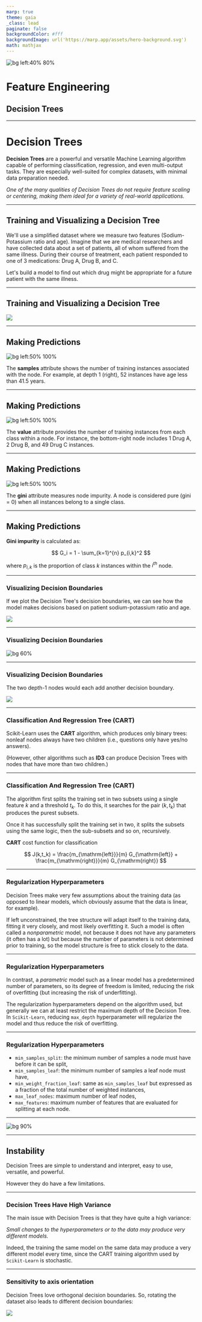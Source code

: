 ```yaml
---
marp: true
theme: gaia
_class: lead
paginate: false
backgroundColor: #fff
backgroundImage: url('https://marp.app/assets/hero-background.svg')
math: mathjax
---
```


![bg left:40% 80%](../logo.png)

# **Feature Engineering**

## Decision Trees

---
  
# Decision Trees

**Decision Trees** are a powerful and versatile Machine Learning algorithm capable of performing classification, regression, and even multi-output tasks. They are especially well-suited for complex datasets, with minimal data preparation needed.

*One of the many qualities of Decision Trees do not require feature scaling or centering, making them ideal for a variety of real-world applications.*

---

## Training and Visualizing a Decision Tree

We'll use a simplified dataset where we measure two features (Sodium-Potassium ratio and age). Imagine that we are medical researchers and have collected data about a set of patients, all of whom suffered from the same illness. During their course of treatment, each patient responded to one of 3 medications: Drug A, Drug B, and C.

Let's build a model to find out which drug might be appropriate for a future patient with the same illness. 

---
## Training and Visualizing a Decision Tree

![](image-55.png)

---
## Making Predictions

![bg left:50% 100%](image-56.png)

The **samples** attribute shows the number of training instances associated with the node. For example, at depth 1 (right), 52 instances have age less than 41.5 years.

---
## Making Predictions

![bg left:50% 100%](image-56.png)

The **value** attribute provides the number of training instances from each class within a node. For instance, the bottom-right node includes 1 Drug A, 2 Drug B, and 49 Drug C instances.

---
## Making Predictions

![bg left:50% 100%](image-56.png)

The **gini** attribute measures node impurity. A node is considered pure (gini = 0) when all instances belong to a single class.

---

## Making Predictions

**Gini impurity** is calculated as:

$$ G_i = 1 - \sum_{k=1}^{n} p_{i,k}^2 $$ 

where $p_{i,k}$ is the proportion of class $k$ instances within the $i^{th}$ node.

---

### Visualizing Decision Boundaries
If we plot the Decision Tree's decision boundaries, we can see how the model makes decisions based on patient sodium-potassium ratio and age.

![](image-57.png)

---

### Visualizing Decision Boundaries

![bg 60%](image-58.png)

---

### Visualizing Decision Boundaries

The two depth-1 nodes would each add another decision boundary.

![](image-59.png)

---
### Classification And Regression Tree (CART) 

Scikit-Learn uses the **CART** algorithm, which produces only binary
trees: nonleaf nodes always have two children (i.e., questions only
have yes/no answers). 

(However, other algorithms such as **ID3** can produce Decision Trees with nodes that have more than two children.)

---

###  Classification And Regression Tree (CART) 

The algorithm first splits the training set in two subsets using a single feature $k$ and a threshold $t_k$. To do this, it searches for the pair $(k, t_k)$ that produces the purest subsets. 

Once it has successfully split the training set in two, it splits the subsets using the same logic, then the sub-subsets and so on, recursively.  

**CART** cost function for classification

$$
J(k,t_k) = \frac{m_{\mathrm{left}}}{m} G_{\mathrm{left}} + \frac{m_{\mathrm{right}}}{m} G_{\mathrm{right}}
$$

---

### Regularization Hyperparameters

Decision Trees make very few assumptions about the training data (as opposed to linear models, which obviously assume that the data is linear, for example).

If left unconstrained, the tree structure will adapt itself to the training data, fitting it very closely, and most likely overfitting it. Such a model is often called a *nonparametric* model, not because it does not have any parameters (it often has a lot) but because the number of parameters is not determined prior to training, so the model structure is free to stick closely to the data. 

---

### Regularization Hyperparameters

In contrast, a *parametric* model such as a linear model has a predetermined number of parameters, so its degree of freedom is limited, reducing the risk of overfitting (but increasing the risk of underfitting).

The regularization hyperparameters depend on the algorithm used, but generally we can at least restrict the maximum depth of the Decision Tree. In `Scikit-Learn`, reducing `max_depth` hyperparameter will regularize the model and thus reduce the risk of overfitting.

---

### Regularization Hyperparameters

- `min_samples_split`: the minimum number of samples a node must have before it can be split, 
- `min_samples_leaf`: the minimum number of samples a leaf node must have,
- `min_weight_fraction_leaf`: same as `min_samples_leaf` but expressed as a fraction of the total number of weighted instances, 
- `max_leaf_nodes`: maximum number of leaf nodes, 
- `max_features`: maximum number of features that are evaluated for splitting at each node. 


---

![bg 90%](image-60.png)

---

## Instability

Decision Trees are simple to understand and interpret, easy to use, versatile, and powerful.

However they do have a few limitations. 

---
### Decision Trees Have High Variance

The main issue with Decision Trees is that they have quite a high variance: 

*Small changes to the hyperparameters or to the data may produce very different models.*

Indeed, the training the same model on the same data may produce a very different model every time, since the CART training algorithm used by `Scikit-Learn` is stochastic. 

---
### Sensitivity to axis orientation

Decision Trees love orthogonal decision boundaries.
So, rotating the dataset also leads to different decision boundaries:

![](image-61.png)

